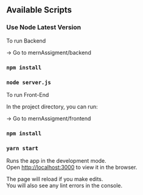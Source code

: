 
## Available Scripts

### Use Node Latest Version

To run Backend

-> Go to mernAssigment/backend

### `npm install` 

### `node server.js`

To run Front-End

In the project directory, you can run:

-> Go to mernAssigment/frontend

### `npm install` 

### `yarn start`

Runs the app in the development mode.<br />
Open [http://localhost:3000](http://localhost:3000) to view it in the browser.

The page will reload if you make edits.<br />
You will also see any lint errors in the console.

